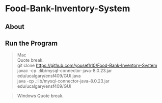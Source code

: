# Food-Bank-Inventory-System

## About      


## Run the Program
> Mac  
Quote break.    
git clone https://github.com/yousefh10/Food-Bank-Inventory-System       
javac -cp .:lib/mysql-connector-java-8.0.23.jar edu/ucalgary/ensf409/GUI.java        
java -cp .:lib/mysql-connector-java-8.0.23.jar edu/ucalgary/ensf409/GUI               
  
> Windows
Quote break.
